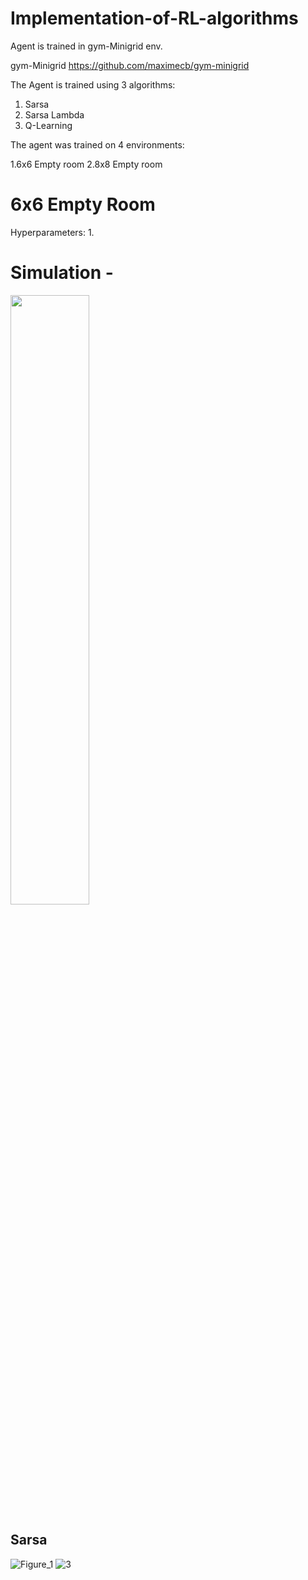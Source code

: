 # Implementation-of-RL-algorithms
Agent is trained in gym-Minigrid env.


gym-Minigrid https://github.com/maximecb/gym-minigrid


The Agent is trained using 3 algorithms:
1. Sarsa 
2. Sarsa Lambda
3. Q-Learning

The agent was trained on 4 environments:

1.6x6 Empty room
2.8x8 Empty room

# 6x6 Empty Room 

Hyperparameters:
1. 
 
# Simulation -
<img src ="![20230317010741](https://user-images.githubusercontent.com/109021179/225739855-65351b34-8faa-4b84-88d1-83f7bab727e7.gif)"
width=50% height=50%>
## Sarsa 
![Figure_1](https://user-images.githubusercontent.com/109021179/225737934-7a361feb-fec9-44b2-bd32-c63783edea28.png)
![3](https://user-images.githubusercontent.com/109021179/225738038-0608c346-c090-4899-b7db-7caeb7ce7661.png)

 
 
